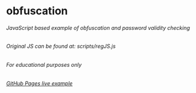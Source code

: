 ﻿# obfuscation
###### JavaScript based example of obfuscation and password validity checking
###### Original JS can be found at: scripts/regJS.js
###### *For educational purposes only*
###### [GitHub Pages live example](https://jmcromp.github.io/obfuscation/)
